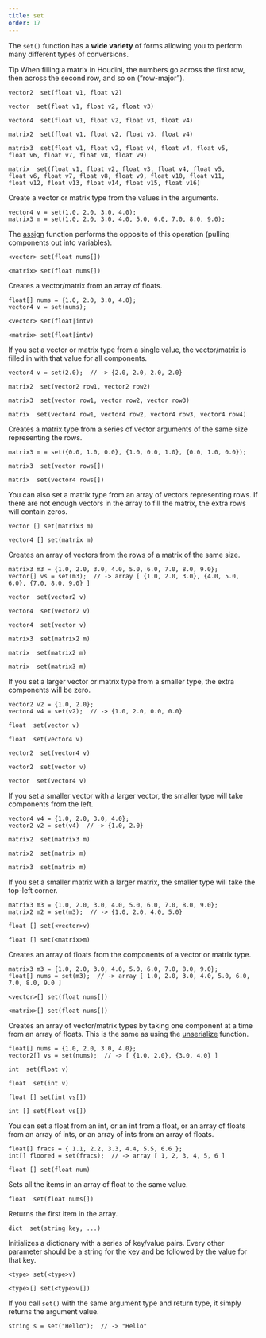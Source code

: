 ```yaml
---
title: set
order: 17
---
```

The `set()` function has a **wide variety** of forms allowing you to perform many different types of conversions.

Tip
When filling a matrix in Houdini, the numbers go across the first row, then across the second row, and so on (“row-major”).

`vector2  set(float v1, float v2)`

`vector  set(float v1, float v2, float v3)`

`vector4  set(float v1, float v2, float v3, float v4)`

`matrix2  set(float v1, float v2, float v3, float v4)`

`matrix3  set(float v1, float v2, float v4, float v4, float v5, float v6, float v7, float v8, float v9)`

`matrix  set(float v1, float v2, float v3, float v4, float v5, float v6, float v7, float v8, float v9, float v10, float v11, float v12, float v13, float v14, float v15, float v16)`

Create a vector or matrix type from the values in the arguments.

```vex
vector4 v = set(1.0, 2.0, 3.0, 4.0);
matrix3 m = set(1.0, 2.0, 3.0, 4.0, 5.0, 6.0, 7.0, 8.0, 9.0);

```

The [assign](./assign "An efficient way of extracting the components of a vector or matrix into float variables.") function performs the opposite of this operation (pulling components out into variables).

`<vector> set(float nums[])`

`<matrix> set(float nums[])`

Creates a vector/matrix from an array of floats.

```vex
float[] nums = {1.0, 2.0, 3.0, 4.0};
vector4 v = set(nums);

```

`<vector> set(float|intv)`

`<matrix> set(float|intv)`

If you set a vector or matrix type from a single value, the vector/matrix is filled in with that value for all components.

```vex
vector4 v = set(2.0);  // -> {2.0, 2.0, 2.0, 2.0}

```

`matrix2  set(vector2 row1, vector2 row2)`

`matrix3  set(vector row1, vector row2, vector row3)`

`matrix  set(vector4 row1, vector4 row2, vector4 row3, vector4 row4)`

Creates a matrix type from a series of vector arguments of the same size representing the rows.

```vex
matrix3 m = set({0.0, 1.0, 0.0}, {1.0, 0.0, 1.0}, {0.0, 1.0, 0.0});

```

`matrix3  set(vector rows[])`

`matrix  set(vector4 rows[])`

You can also set a matrix type from an array of vectors representing rows. If there are not enough vectors in the array to fill the matrix, the extra rows will contain zeros.

`vector [] set(matrix3 m)`

`vector4 [] set(matrix m)`

Creates an array of vectors from the rows of a matrix of the same size.

```vex
matrix3 m3 = {1.0, 2.0, 3.0, 4.0, 5.0, 6.0, 7.0, 8.0, 9.0};
vector[] vs = set(m3);  // -> array [ {1.0, 2.0, 3.0}, {4.0, 5.0, 6.0}, {7.0, 8.0, 9.0} ]

```

`vector  set(vector2 v)`

`vector4  set(vector2 v)`

`vector4  set(vector v)`

`matrix3  set(matrix2 m)`

`matrix  set(matrix2 m)`

`matrix  set(matrix3 m)`

If you set a larger vector or matrix type from a smaller type, the extra components will be zero.

```vex
vector2 v2 = {1.0, 2.0};
vector4 v4 = set(v2);  // -> {1.0, 2.0, 0.0, 0.0}

```

`float  set(vector v)`

`float  set(vector4 v)`

`vector2  set(vector4 v)`

`vector2  set(vector v)`

`vector  set(vector4 v)`

If you set a smaller vector with a larger vector, the smaller type will take components from the left.

```vex
vector4 v4 = {1.0, 2.0, 3.0, 4.0};
vector2 v2 = set(v4)  // -> {1.0, 2.0}

```

`matrix2  set(matrix3 m)`

`matrix2  set(matrix m)`

`matrix3  set(matrix m)`

If you set a smaller matrix with a larger matrix, the smaller type will take the top-left corner.

```vex
matrix3 m3 = {1.0, 2.0, 3.0, 4.0, 5.0, 6.0, 7.0, 8.0, 9.0};
matrix2 m2 = set(m3);  // -> {1.0, 2.0, 4.0, 5.0}

```

`float [] set(<vector>v)`

`float [] set(<matrix>m)`

Creates an array of floats from the components of a vector or matrix type.

```vex
matrix3 m3 = {1.0, 2.0, 3.0, 4.0, 5.0, 6.0, 7.0, 8.0, 9.0};
float[] nums = set(m3);  // -> array [ 1.0, 2.0, 3.0, 4.0, 5.0, 6.0, 7.0, 8.0, 9.0 ]

```

`<vector>[] set(float nums[])`

`<matrix>[] set(float nums[])`

Creates an array of vector/matrix types by taking one component at a time from an array of floats. This is the same as using the [unserialize](../conversion/unserialize "Turns a flat array of floats into an array of vectors or matrices.") function.

```vex
float[] nums = {1.0, 2.0, 3.0, 4.0};
vector2[] vs = set(nums);  // -> [ {1.0, 2.0}, {3.0, 4.0} ]

```

`int  set(float v)`

`float  set(int v)`

`float [] set(int vs[])`

`int [] set(float vs[])`

You can set a float from an int, or an int from a float, or an array of floats from an array of ints, or an array of ints from an array of floats.

```vex
float[] fracs = { 1.1, 2.2, 3.3, 4.4, 5.5, 6.6 };
int[] floored = set(fracs);  // -> array [ 1, 2, 3, 4, 5, 6 ]

```

`float [] set(float num)`

Sets all the items in an array of float to the same value.

`float  set(float nums[])`

Returns the first item in the array.

`dict  set(string key, ...)`

Initializes a dictionary with a series of key/value pairs. Every other parameter should
be a string for the key and be followed by the value for that key.

`<type> set(<type>v)`

`<type>[] set(<type>v[])`

If you call `set()` with the same argument type and return type, it simply returns the argument value.

```vex
string s = set("Hello");  // -> "Hello"

```
